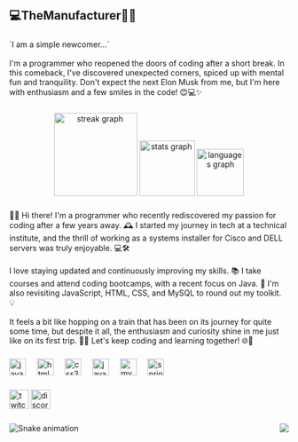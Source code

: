 <h2 align="left">💻TheManufacturer👨‍🔧</h2>

###

<p align="left">`I am a simple newcomer...`<br><br>I'm a programmer who reopened the doors of coding after a short break. In this comeback, I've discovered unexpected corners, spiced up with mental fun and tranquility. Don't expect the next Elon Musk from me, but I'm here with enthusiasm and a few smiles in the code! 😊💻✨</p>

###

<div align="center">
  <img src="https://streak-stats.demolab.com?user=TheManufacturer&locale=en&mode=daily&theme=dracula&hide_border=false&border_radius=5" height="150" alt="streak graph"  />
  <img src="https://github-readme-stats.vercel.app/api?username=TheManufacturer&hide_title=true&hide_rank=true&show_icons=true&include_all_commits=false&count_private=true&disable_animations=false&theme=dracula&locale=en&hide_border=true" height="100" alt="stats graph"  />
  <img src="https://github-readme-stats.vercel.app/api/top-langs?username=TheManufacturer&locale=en&hide_title=true&layout=compact&card_width=320&langs_count=5&theme=dracula&hide_border=true" height="85" alt="languages graph"  />
</div>

###

<p align="left">👨‍💻 Hi there! I'm a programmer who recently rediscovered my passion for coding after a few years away. 🕰️ I started my journey in tech at a technical institute, and the thrill of working as a systems installer for Cisco and DELL servers was truly enjoyable. 💻🛠️<br><br>I love staying updated and continuously improving my skills. 📚 I take courses and attend coding bootcamps, with a recent focus on Java. 🚀 I'm also revisiting JavaScript, HTML, CSS, and MySQL to round out my toolkit. 💡<br><br>It feels a bit like hopping on a train that has been on its journey for quite some time, but despite it all, the enthusiasm and curiosity shine in me just like on its first trip. 🚂✨ Let's keep coding and learning together! 🌐🚀</p>

###

<div align="left">
  <img src="https://cdn.jsdelivr.net/gh/devicons/devicon/icons/javascript/javascript-original.svg" height="30" alt="javascript logo"  />
  <img width="12" />
  <img src="https://cdn.jsdelivr.net/gh/devicons/devicon/icons/html5/html5-original.svg" height="30" alt="html5 logo"  />
  <img width="12" />
  <img src="https://cdn.jsdelivr.net/gh/devicons/devicon/icons/css3/css3-original.svg" height="30" alt="css3 logo"  />
  <img width="12" />
  <img src="https://cdn.jsdelivr.net/gh/devicons/devicon/icons/java/java-original.svg" height="30" alt="java logo"  />
  <img width="12" />
  <img src="https://cdn.jsdelivr.net/gh/devicons/devicon/icons/mysql/mysql-original.svg" height="30" alt="mysql logo"  />
  <img width="12" />
  <img src="https://cdn.jsdelivr.net/gh/devicons/devicon/icons/spring/spring-original.svg" height="30" alt="spring logo"  />
</div>

###

<div align="left">
  <img src="https://img.shields.io/static/v1?message=Twitch&logo=twitch&label=&color=9146FF&logoColor=white&labelColor=&style=for-the-badge" height="35" alt="twitch logo"  />
  <img src="https://img.shields.io/static/v1?message=Discord&logo=discord&label=&color=7289DA&logoColor=white&labelColor=&style=for-the-badge" height="35" alt="discord logo"  />
</div>

###

<img align="right" src="https://visitor-badge.laobi.icu/badge?page_id=TheManufacturer.TheManufacturer&left_color=black"  />

###

<img src="https://raw.githubusercontent.com/TheManufacturer/TheManufacturer/output/snake.svg" alt="Snake animation" />

###
